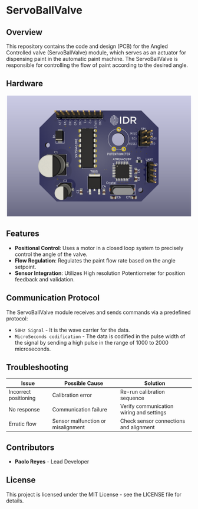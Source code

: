 # ServoBallValve

## Overview
This repository contains the code and design (PCB) for the Angled Controlled valve (ServoBallValve) module, which serves as an actuator for dispensing paint in the automatic paint machine. The ServoBallValve is responsible for controlling the flow of paint according to the desired angle.

## Hardware
![Hardware](hardware/renders/front.png)

## Features
- **Positional Control**: Uses a motor in a closed loop system to precisely control the angle of the valve.
- **Flow Regulation**: Regulates the paint flow rate based on the angle setpoint.
- **Sensor Integration**: Utilizes High resolution Potentiometer for position feedback and validation.

## Communication Protocol
The ServoBallValve module receives and sends commands via a predefined protocol:
- `50Hz Signal` - It is the wave carrier for the data.
- `MicroSeconds codification` - The data is codified in the pulse width of the signal by sending a high pulse in the range of 1000 to 2000 microseconds.

## Troubleshooting
| Issue               | Possible Cause                | Solution |
|---------------------|-----------------------------|----------|
| Incorrect positioning| Calibration error           | Re-run calibration sequence |
| No response       | Communication failure       | Verify communication wiring and settings |
| Erratic flow        | Sensor malfunction or misalignment| Check sensor connections and alignment |

## Contributors
- **Paolo Reyes** - Lead Developer

## License
This project is licensed under the MIT License - see the LICENSE file for details.